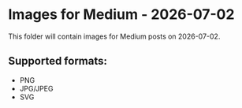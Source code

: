 # Images for Medium - 2026-07-02

This folder will contain images for Medium posts on 2026-07-02.

## Supported formats:
- PNG
- JPG/JPEG
- SVG
